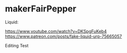 # makerFairPepper

Liquid: 

https://www.youtube.com/watch?v=DKSpgFuKeb4
https://www.patreon.com/posts/fake-liquid-urp-75665057

Editing Test
